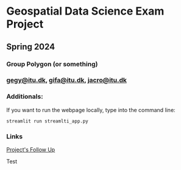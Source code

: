 # Geospatial Data Science Exam Project
## Spring 2024
### Group Polygon (or something)
### gegy@itu.dk, gifa@itu.dk, jacro@itu.dk


### Additionals:

If you want to run the webpage locally, type into the command line: 

```streamlit run streamlti_app.py```

### Links

[Project's Follow Up](https://trello.com/b/xQLp2sGR/%F0%9F%8C%8E-gds-project-board-%F0%9F%9A%B2)

Test